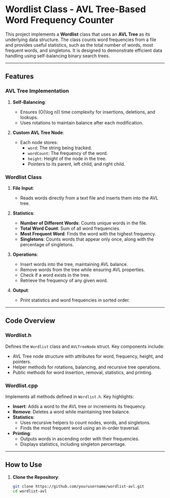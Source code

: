 # Wordlist Class - AVL Tree-Based Word Frequency Counter

This project implements a **Wordlist** class that uses an **AVL Tree** as its underlying data structure. The class counts word frequencies from a file and provides useful statistics, such as the total number of words, most frequent words, and singletons. It is designed to demonstrate efficient data handling using self-balancing binary search trees.

---

## Features

### AVL Tree Implementation
1. **Self-Balancing**:
   - Ensures \(O(\log n)\) time complexity for insertions, deletions, and lookups.
   - Uses rotations to maintain balance after each modification.

2. **Custom AVL Tree Node**:
   - Each node stores:
     - `word`: The string being tracked.
     - `wordCount`: The frequency of the word.
     - `height`: Height of the node in the tree.
     - Pointers to its parent, left child, and right child.

### Wordlist Class
1. **File Input**:
   - Reads words directly from a text file and inserts them into the AVL tree.

2. **Statistics**:
   - **Number of Different Words**: Counts unique words in the file.
   - **Total Word Count**: Sum of all word frequencies.
   - **Most Frequent Word**: Finds the word with the highest frequency.
   - **Singletons**: Counts words that appear only once, along with the percentage of singletons.

3. **Operations**:
   - Insert words into the tree, maintaining AVL balance.
   - Remove words from the tree while ensuring AVL properties.
   - Check if a word exists in the tree.
   - Retrieve the frequency of any given word.

4. **Output**:
   - Print statistics and word frequencies in sorted order.

---

## Code Overview

### **Wordlist.h**
Defines the `Wordlist` class and `AVLTreeNode` struct. Key components include:
- AVL Tree node structure with attributes for word, frequency, height, and pointers.
- Helper methods for rotations, balancing, and recursive tree operations.
- Public methods for word insertion, removal, statistics, and printing.

### **Wordlist.cpp**
Implements all methods defined in `Wordlist.h`. Key highlights:
- **Insert**: Adds a word to the AVL tree or increments its frequency.
- **Remove**: Deletes a word while maintaining tree balance.
- **Statistics**:
  - Uses recursive helpers to count nodes, words, and singletons.
  - Finds the most frequent word using an in-order traversal.
- **Printing**:
  - Outputs words in ascending order with their frequencies.
  - Displays statistics, including singleton percentage.

---

## How to Use

1. **Clone the Repository**:
   ```bash
   git clone https://github.com/yourusername/wordlist-avl.git
   cd wordlist-avl
